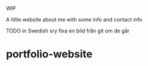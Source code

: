 WIP

A little website about me with some info and contact info



TODO in Swedish sry
fixa en bild från git om de går

# portfolio-website
